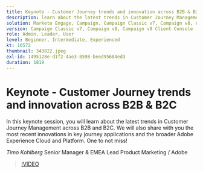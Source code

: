 ```yaml
---
title: Keynote - Customer Journey trends and innovation across B2B & B2C
description: learn about the latest trends in Customer Journey Management across B2B and B2C
solution: Marketo Engage, Campaign, Campaign Classic v7, Campaign v8, Campaign v8 Client Console
version: Campaign Classic v7, Campaign v8, Campaign v8 Client Console
role: Admin, Leader, User
level: Beginner, Intermediate, Experienced
kt: 10572
thumbnail: 343822.jpeg
exl-id: 1495128e-d1f2-4ae3-8598-beed95684ed3
duration: 1819
---
```

# Keynote - Customer Journey trends and innovation across B2B & B2C

In this keynote session, you will learn about the latest trends in Customer Journey Management across B2B and B2C. We will also share with you the most recent innovations in key journey applications and the broader Adobe Experience Cloud and Platform. One to not miss!

*Timo Kohlberg* Senior Manager & EMEA Lead Product Marketing / Adobe

>[!VIDEO](https://video.tv.adobe.com/v/343822/?quality=12&learn=on)
